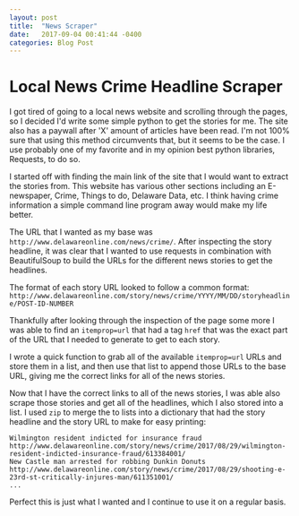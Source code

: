 ```yaml
---
layout: post
title:  "News Scraper"
date:   2017-09-04 00:41:44 -0400
categories: Blog Post
---
```


# Local News Crime Headline Scraper

I got tired of going to a local news website and scrolling through the pages, so I decided I'd write some simple python to get the stories for me. The site also has a paywall after 'X' amount of articles have been read. I'm not 100% sure that using this method circumvents that, but it seems to be the case. I use probably one of my favorite and in my opinion best python libraries, Requests, to do so.

I started off with finding the main link of the site that I would want to extract the stories from. This website has various other sections including an E-newspaper, Crime, Things to do, Delaware Data, etc. I think having crime information a simple command line program away would make my life better.

The URL that I wanted as my base was `http://www.delawareonline.com/news/crime/`. After inspecting the story headline, it was clear that I wanted to use requests in combination with BeautifulSoup to build the URLs for the different news stories to get the headlines.

The format of each story URL looked to follow a common format: `http://www.delawareonline.com/story/news/crime/YYYY/MM/DD/storyheadline/POST-ID-NUMBER`

Thankfully after looking through the inspection of the page some more I was able to find an `itemprop=url` that had a tag `href` that was the exact part of the URL that I needed to generate to get to each story.

I wrote a quick function to grab all of the available `itemprop=url` URLs and store them in a list, and then use that list to append those URLs to the base URL, giving me the correct links for all of the news stories.

Now that I have the correct links to all of the news stories, I was able also scrape those stories and get all of the headlines, which I also stored into a list. I used `zip` to merge the to lists into a dictionary that had the story headline and the story URL to make for easy printing:

```
Wilmington resident indicted for insurance fraud
http://www.delawareonline.com/story/news/crime/2017/08/29/wilmington-resident-indicted-insurance-fraud/613384001/
New Castle man arrested for robbing Dunkin Donuts
http://www.delawareonline.com/story/news/crime/2017/08/29/shooting-e-23rd-st-critically-injures-man/611351001/
...
```

Perfect this is just what I wanted and I continue to use it on a regular basis.

